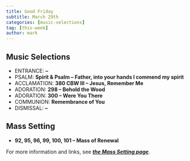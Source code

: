 ```yaml
---
title: Good Friday
subtitle: March 29th 
categories: [music-selections]
tag: [this-week]
author: mark
---
```


## Music Selections

- ENTRANCE: **–**
- PSALM: **Spirit & Psalm – Father, into your hands I commend my spirit**
- ACCLAMATION: **380 CBW III – Jesus, Remember Me**
- ADORATION: **298 – Behold the Wood**
- ADORATION: **300 – Were You There**
- COMMUNION: **Remembrance of You**
- DISMISSAL: **–**

## Mass Setting

- **92, 95, 96, 99, 100, 101 – Mass of Renewal**

For more information and links, see _**[the Mass Setting page](/mass-setting/)**_.
